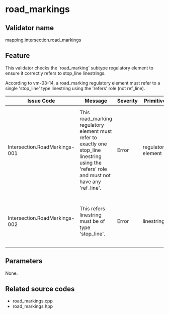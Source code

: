 # road_markings

## Validator name

mapping.intersection.road_markings

## Feature

This validator checks the 'road_marking' subtype regulatory element to ensure it correctly refers to stop_line linestrings.

According to vm-03-14, a road_marking regulatory element must refer to a single 'stop_line' type linestring using the 'refers' role (not ref_line).

| Issue Code                    | Message                                                                                                                                       | Severity | Primitive          | Description                                                                                             | Approach                                                                                                    |
| ----------------------------- | --------------------------------------------------------------------------------------------------------------------------------------------- | -------- | ------------------ | ------------------------------------------------------------------------------------------------------- | ----------------------------------------------------------------------------------------------------------- |
| Intersection.RoadMarkings-001 | This road_marking regulatory element must refer to exactly one stop_line linestring using the 'refers' role and must not have any 'ref_line'. | Error    | regulatory element | The road_marking regulatory element does not have exactly one refers linestring or has ref_line members | Ensure the regulatory element has exactly one member with role 'refers' and no members with role 'ref_line' |
| Intersection.RoadMarkings-002 | This refers linestring must be of type 'stop_line'.                                                                                           | Error    | linestring         | The referred linestring is not of type stop_line                                                        | Ensure the referred linestring has type attribute set to 'stop_line'                                        |

## Parameters

None.

## Related source codes

- road_markings.cpp
- road_markings.hpp
